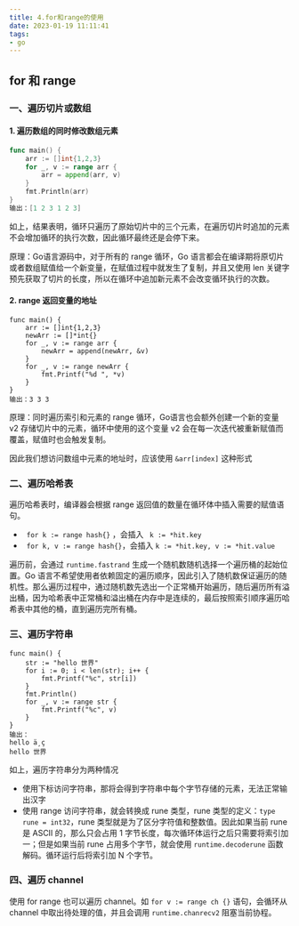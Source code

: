 ```yaml
---
title: 4.for和range的使用
date: 2023-01-19 11:11:41
tags:
- go
---
```


## for 和 range

### 一、遍历切片或数组

#### 1. 遍历数组的同时修改数组元素

````go
func main() {
    arr := []int{1,2,3}
    for _, v := range arr {
        arr = append(arr, v)
    }
    fmt.Println(arr)
}
输出：[1 2 3 1 2 3]
````

如上，结果表明，循环只遍历了原始切片中的三个元素，在遍历切片时追加的元素不会增加循环的执行次数，因此循环最终还是会停下来。

原理：Go语言源码中，对于所有的 range 循环，Go 语言都会在编译期将原切片或者数组赋值给一个新变量，在赋值过程中就发生了复制，并且又使用 len 关键字预先获取了切片的长度，所以在循环中追加新元素不会改变循环执行的次数。

#### 2. range 返回变量的地址

```
func main() {
    arr := []int{1,2,3}
    newArr := []*int{}
    for _, v := range arr {
        newArr = append(newArr, &v)
    }
    for _, v := range newArr {
        fmt.Printf("%d ", *v)
    }
}
输出：3 3 3 
```

原理：同时遍历索引和元素的 range 循环，Go语言也会额外创建一个新的变量 v2 存储切片中的元素，循环中使用的这个变量 v2 会在每一次迭代被重新赋值而覆盖，赋值时也会触发复制。

因此我们想访问数组中元素的地址时，应该使用 `&arr[index]` 这种形式

### 二、遍历哈希表

遍历哈希表时，编译器会根据 range 返回值的数量在循环体中插入需要的赋值语句。

- ` for k := range hash{}` ，会插入 ` k := *hit.key`
- ` for k, v := range hash{}`，会插入 ` k := *hit.key, v := *hit.value ` 

遍历前，会通过 `runtime.fastrand` 生成一个随机数随机选择一个遍历桶的起始位置。Go 语言不希望使用者依赖固定的遍历顺序，因此引入了随机数保证遍历的随机性。那么遍历过程中，通过随机数先选出一个正常桶开始遍历，随后遍历所有溢出桶，因为哈希表中正常桶和溢出桶在内存中是连续的，最后按照索引顺序遍历哈希表中其他的桶，直到遍历完所有桶。

### 三、遍历字符串

```
func main() {
    str := "hello 世界"
    for i := 0; i < len(str); i++ {
        fmt.Printf("%c", str[i])
    }
    fmt.Println()
    for _, v := range str {
        fmt.Printf("%c", v)
    }
}
输出：
hello ä¸ ç  
hello 世界
```

如上，遍历字符串分为两种情况

- 使用下标访问字符串，那将会得到字符串中每个字节存储的元素，无法正常输出汉字
- 使用 range 访问字符串，就会转换成 rune 类型，rune 类型的定义：` type rune = int32 `，rune 类型就是为了区分字符值和整数值。因此如果当前 rune 是 ASCII 的，那么只会占用 1 字节长度，每次循环体运行之后只需要将索引加一；但是如果当前 rune 占用多个字节，就会使用 `runtime.decoderune` 函数解码。循环运行后将索引加 N 个字节。

### 四、遍历 channel

使用 for range 也可以遍历 channel。如 ` for v := range ch {} ` 语句，会循环从 channel 中取出待处理的值，并且会调用 `runtime.chanrecv2` 阻塞当前协程。